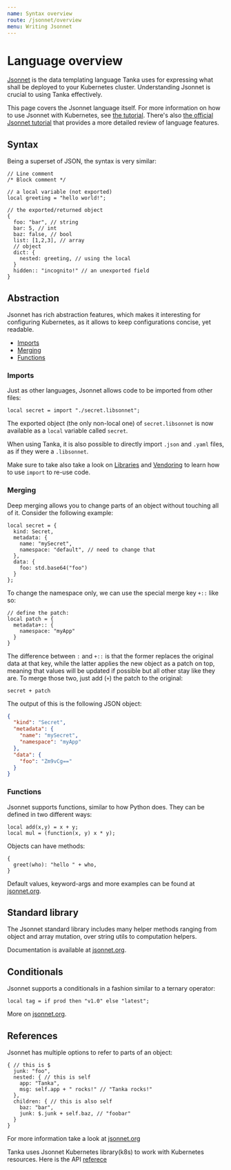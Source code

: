 ```yaml
---
name: Syntax overview
route: /jsonnet/overview
menu: Writing Jsonnet
---
```


# Language overview

[Jsonnet](https://jsonnet.org) is the data templating language Tanka uses for
expressing what shall be deployed to your Kubernetes cluster. Understanding
Jsonnet is crucial to using Tanka effectively.

This page covers the Jsonnet language itself. For more information on how to
use Jsonnet with Kubernetes, see [the tutorial](/tutorial/jsonnet). There's
also [the official Jsonnet tutorial](https://jsonnet.org/learning/tutorial.html)
that provides a more detailed review of language features.

## Syntax

Being a superset of JSON, the syntax is very similar:

```jsonnet
// Line comment
/* Block comment */

// a local variable (not exported)
local greeting = "hello world!";

// the exported/returned object
{
  foo: "bar", // string
  bar: 5, // int
  baz: false, // bool
  list: [1,2,3], // array
  // object
  dict: {
    nested: greeting, // using the local
  }
  hidden:: "incognito!" // an unexported field
}
```

## Abstraction

Jsonnet has rich abstraction features, which makes it interesting for
configuring Kubernetes, as it allows to keep configurations concise, yet
readable.

- [Imports](#imports)
- [Merging](#merging)
- [Functions](#functions)

### Imports

Just as other languages, Jsonnet allows code to be imported from other files:

```jsonnet
local secret = import "./secret.libsonnet";
```

The exported object (the only non-local one) of `secret.libsonnet` is now
available as a `local` variable called `secret`.

When using Tanka, it is also possible to directly import `.json` and `.yaml`
files, as if they were a `.libsonnet`.

Make sure to take also take a look on [Libraries](libraries.md) and
[Vendoring](vendoring.md) to learn how to use `import` to re-use code.

### Merging

Deep merging allows you to change parts of an object without touching all of it.
Consider the following example:

```jsonnet{5,1-2}
local secret = {
  kind: Secret,
  metadata: {
    name: "mySecret",
    namespace: "default", // need to change that
  },
  data: {
    foo: std.base64("foo")
  }
};
```

To change the namespace only, we can use the special merge key `+::` like so:

```jsonnet
// define the patch:
local patch = {
  metadata+:: {
    namespace: "myApp"
  }
}
```

The difference between `:` and `+::` is that the former replaces the original
data at that key, while the latter applies the new object as a patch on top,
meaning that values will be updated if possible but all other stay like they
are.
To merge those two, just add (`+`) the patch to the original:

```jsonnet
secret + patch
```

The output of this is the following JSON object:

```json
{
  "kind": "Secret",
  "metadata": {
    "name": "mySecret",
    "namespace": "myApp"
  },
  "data": {
    "foo": "Zm9vCg=="
  }
}
```

### Functions

Jsonnet supports functions, similar to how Python does. They can be defined in
two different ways:

```jsonnet
local add(x,y) = x + y;
local mul = (function(x, y) x * y);
```

Objects can have methods:

```jsonnet
{
  greet(who): "hello " + who,
}
```

Default values, keyword-args and more examples can be found at
[jsonnet.org](https://jsonnet.org/learning/tutorial.html#functions).

## Standard library

The Jsonnet standard library includes many helper methods ranging from object
and array mutation, over string utils to computation helpers.

Documentation is available at
[jsonnet.org](https://jsonnet.org/ref/stdlib.html).

## Conditionals

Jsonnet supports a conditionals in a fashion similar to a ternary operator:

```jsonnet
local tag = if prod then "v1.0" else "latest";
```

More on [jsonnet.org](https://jsonnet.org/learning/tutorial.html#conditionals).

## References

Jsonnet has multiple options to refer to parts of an object:

```jsonnet
{ // this is $
  junk: "foo",
  nested: { // this is self
    app: "Tanka",
    msg: self.app + " rocks!" // "Tanka rocks!"
  },
  children: { // this is also self
    baz: "bar",
    junk: $.junk + self.baz, // "foobar"
  }
}
```

For more information take a look at
[jsonnet.org](https://jsonnet.org/learning/tutorial.html#references)

Tanka uses Jsonnet Kubernetes library(k8s) to work with Kubernetes resources. Here is the API [referece](https://jsonnet-libs.github.io/k8s-alpha/)
